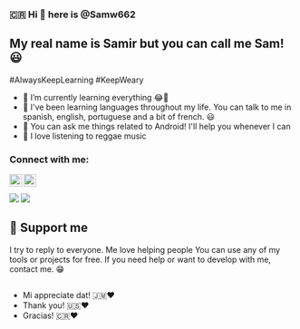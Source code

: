 ### 🇨🇷 Hi 🍃 here is @Samw662
## My real name is Samir but you can call me Sam! 😃
#AlwaysKeepLearning
#KeepWeary

- 🌱 I’m currently learning everything 😂🙈
- 🌟 I've been learning languages ​throughout my life. You can talk to me in spanish, english, portuguese and a bit of french. 😃
- 💬 You can ask me things related to Android! I'll help you whenever I can
- 🍃 I love listening to reggae music



### Connect with me:

[<img align="left" alt="Samw662 | Telegram" width="22px" src="https://cdn.jsdelivr.net/npm/simple-icons@v3/icons/telegram.svg" />][telegram]
[<img align="left" alt="Samw662 | Gmail" width="22px" src="https://cdn.jsdelivr.net/npm/simple-icons@v3/icons/gmail.svg" />][gmail]

<br />
<br />


<img src = "https://github-readme-stats.vercel.app/api?username=Samw662&&show_icons=true&title_color=ffffff&icon_color=bb2acf&text_color=daf7dc&bg_color=151515">
<img src = "https://github-readme-stats.vercel.app/api/top-langs/?username=Samw662&langs_count=8&theme=blue-green">

## :smiling_face_with_three_hearts: Support me

I try to reply to everyone. Me love helping people
You can use any of my tools or projects for free. If you need help or want to develop with me, contact me. 😁

## 

- Mi appreciate dat! :jamaica::heart:
- Thank you! :us::heart:
- Gracias! :costa_rica::heart:

</details>

[gmail]: https://amadorsamir307@gmail.com
[telegram]: https://t.me/samw662
